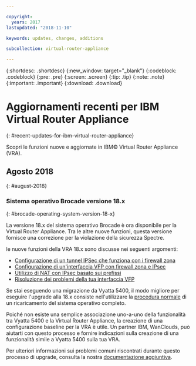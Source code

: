 ```yaml
---

copyright:
  years: 2017
lastupdated: "2018-11-10"

keywords: updates, changes, additions

subcollection: virtual-router-appliance

---
```


{:shortdesc: .shortdesc}
{:new_window: target="_blank"}
{:codeblock: .codeblock}
{:pre: .pre}
{:screen: .screen}
{:tip: .tip}
{:note: .note}
{:important: .important}
{:download: .download}


# Aggiornamenti recenti per IBM Virtual Router Appliance
{: #recent-updates-for-ibm-virtual-router-appliance}

Scopri le funzioni nuove e aggiornate in IBM© Virtual Router Appliance (VRA).

## Agosto 2018
{: #august-2018}

### Sistema operativo Brocade versione 18.x
{: #brocade-operating-system-version-18-x}

La versione 18.x del sistema operativo Brocade è ora disponibile per la Virtual Router Appliance. Tra le altre nuove funzioni, questa versione fornisce una correzione per la violazione della sicurezza Spectre.

le nuove funzioni della VRA 18.x sono discusse nei seguenti argomenti:

* [Configurazione di un tunnel IPSec che funziona con i firewall zona](/docs/infrastructure/virtual-router-appliance?topic=virtual-router-appliance-setting-up-an-ipsec-tunnel-that-works-with-zone-firewalls)
* [Configurazione di un'interfaccia VFP con firewall zona e IPsec](/docs/infrastructure/virtual-router-appliance?topic=virtual-router-appliance-configuring-a-vfp-interface-with-ipsec-and-zone-firewalls)
* [Utilizzo di NAT con IPsec basato sui prefissi](/docs/infrastructure/virtual-router-appliance?topic=virtual-router-appliance-using-nat-with-prefix-based-ipsec)
* [Risoluzione dei problemi della tua interfaccia VFP](/docs/infrastructure/virtual-router-appliance?topic=virtual-router-appliance-troubleshooting-your-vfp-interface)

Se stai eseguendo una migrazione da Vyatta 5400, il modo migliore per eseguire l'upgrade alla 18.x consiste nell'utilizzare la [procedura normale](/docs/infrastructure/virtual-router-appliance?topic=virtual-router-appliance-upgrading-the-os) di un ricaricamento del sistema operativo completo.

Poiché non esiste una semplice associazione uno-a-uno della funzionalità tra Vyatta 5400 e la Virtual Router Appliance, la creazione di una configurazione baseline per la VRA è utile. Un partner IBM, WanClouds, può aiutarti con questo processo e fornire indicazioni sulla creazione di una funzionalità simile a Vyatta 5400 sulla tua VRA.

Per ulteriori informazioni sui problemi comuni riscontrati durante questo processo di upgrade, consulta la nostra [documentazione aggiuntiva](/docs/infrastructure/virtual-router-appliance?topic=virtual-router-appliance-vyatta-5400-common-migration-issues).
